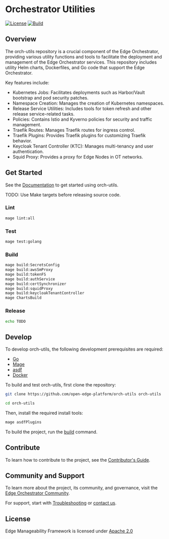 # Orchestrator Utilities

[![License](https://img.shields.io/badge/License-Apache%202.0-blue.svg)](https://opensource.org/licenses/Apache-2.0) [![Build](https://github.com/open-edge-platform/orch-utils/actions/workflows/lint-test-build-publish.yml/badge.svg)](https://github.com/open-edge-platform/orch-utils/actions/workflows/lint-test-build-publish.yml)

## Overview

The orch-utils repository is a crucial component of the Edge Orchestrator, providing various utility functions and tools
to facilitate the deployment and management of the Edge Orchestrator services. This repository includes utility Helm
charts, Dockerfiles, and Go code that support the Edge Orchestrator.

Key features include:

- Kubernetes Jobs: Facilitates deployments such as Harbor/Vault bootstrap and pod security patches.
- Namespace Creation: Manages the creation of Kubernetes namespaces.
- Release Service Utilities: Includes tools for token refresh and other release service-related tasks.
- Policies: Contains Istio and Kyverno policies for security and traffic management.
- Traefik Routes: Manages Traefik routes for ingress control.
- Traefik Plugins: Provides Traefik plugins for customizing Traefik behavior.
- Keycloak Tenant Controller (KTC): Manages multi-tenancy and user authentication.
- Squid Proxy: Provides a proxy for Edge Nodes in OT networks.

## Get Started

See the [Documentation](https://github.com/intel) to get started using orch-utils.

TODO: Use Make targets before releasing source code.

### Lint

```sh
mage lint:all
```

### Test

```sh
mage test:golang
```

### Build

```sh
mage build:SecretsConfig
mage build:awsSmProxy
mage build:tokenFS
mage build:authService
mage build:certSynchronizer
mage build:squidProxy
mage build:keycloakTenantController
mage ChartsBuild
```

### Release

```sh
echo TODO
```

## Develop

To develop orch-utils, the following development prerequisites are required:

- [Go](https://go.dev/doc/install)
- [Mage](https://magefile.org/)
- [asdf](https://asdf-vm.com/guide/getting-started.html)
- [Docker](https://docs.docker.com/get-docker/)

To build and test orch-utils, first clone the repository:

```sh
git clone https://github.com/open-edge-platform/orch-utils orch-utils

cd orch-utils
```

Then, install the required install tools:

```sh
mage asdfPlugins
```

To build the project, run the [build](#build) command.

## Contribute

To learn how to contribute to the project, see the [Contributor's Guide](https://docs.openedgeplatform.intel.com/edge-manage-docs/main/developer_guide/contributor_guide/index.html).

## Community and Support

To learn more about the project, its community, and governance, visit the [Edge Orchestrator
Community](https://github.com/intel).

For support, start with [Troubleshooting](https://github.com/intel) or [contact us](https://github.com/intel).

## License

Edge Manageability Framework is licensed under [Apache 2.0](http://www.apache.org/licenses/LICENSE-2.0)
